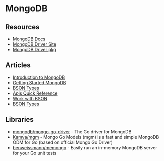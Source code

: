 # MongoDB

## Resources
- [MongoDB Docs](https://www.mongodb.com/docs)
- [MongoDB Driver Site](https://www.mongodb.com/docs/drivers/go/current/quick-start/)
- [MongoDB Driver pkg](https://pkg.go.dev/go.mongodb.org/mongo-driver)
## Articles
- [Introduction to MongoDB](https://www.mongodb.com/docs/manual/introduction/)
- [Getting Started MongoDB](https://www.mongodb.com/docs/manual/tutorial/getting-started/)
- [BSON Types](https://www.mongodb.com/docs/manual/reference/bson-types/)
- [Apis Quick Reference](https://www.mongodb.com/docs/drivers/go/current/quick-reference/)
- [Work with BSON](https://www.mongodb.com/docs/drivers/go/current/fundamentals/bson/)
- [BSON Types](https://www.mongodb.com/docs/manual/reference/bson-types/)
## Libraries
- [mongodb/mongo-go-driver](https://github.com/mongodb/mongo-go-driver) - The Go driver for MongoDB
- [Kamva/mgm](https://github.com/Kamva/mgm) - Mongo Go Models (mgm) is a fast and simple MongoDB ODM for Go (based on official Mongo Go Driver)
- [benweissmann/memongo](https://github.com/benweissmann/memongo) - Easily run an in-memory MongoDB server for your Go unit tests